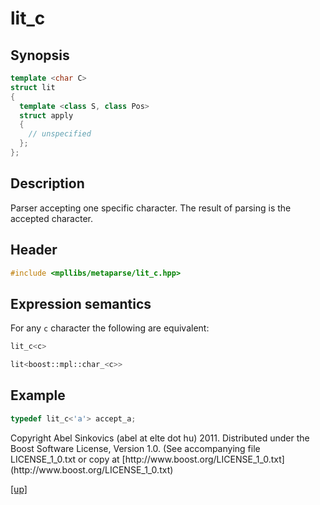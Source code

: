 # lit_c

## Synopsis

```cpp
template <char C>
struct lit
{
  template <class S, class Pos>
  struct apply
  {
    // unspecified
  };
};
```

## Description

Parser accepting one specific character. The result of parsing is the accepted
character.

## Header

```cpp
#include <mpllibs/metaparse/lit_c.hpp>
```

## Expression semantics

For any `c` character the following are equivalent:

```cpp
lit_c<c>

lit<boost::mpl::char_<c>>
```

## Example

```cpp
typedef lit_c<'a'> accept_a;
```

<p class="copyright">
Copyright Abel Sinkovics (abel at elte dot hu) 2011.
Distributed under the Boost Software License, Version 1.0.
(See accompanying file LICENSE_1_0.txt or copy at
[http://www.boost.org/LICENSE_1_0.txt](http://www.boost.org/LICENSE_1_0.txt)
</p>

[[up]](reference.html)


